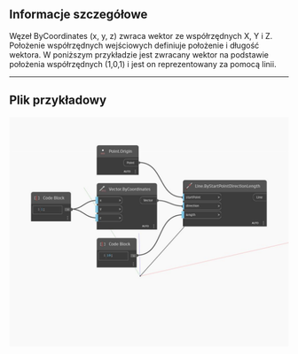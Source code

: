 ## Informacje szczegółowe
Węzeł ByCoordinates (x, y, z) zwraca wektor ze współrzędnych X, Y i Z. Położenie współrzędnych wejściowych definiuje położenie i długość wektora. W poniższym przykładzie jest zwracany wektor na podstawie położenia współrzędnych (1,0,1) i jest on reprezentowany za pomocą linii.
___
## Plik przykładowy

![ByCoordinates (x, y, z)](./Autodesk.DesignScript.Geometry.Vector.ByCoordinates(x,%20y,%20z)_img.jpg)

